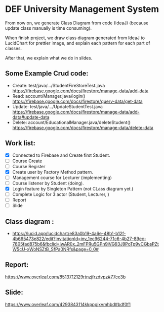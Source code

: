 # DEF University Management System
From now on, we generate Class Diagram from code (IdeaJ) (because update class manually is time consuming).

When finish project, we draw class diagram generated from IdeaJ to LucidChart for prettier image, and explain each pattern for each part of classes.

After that, we explain what we do in slides.

## Some Example Crud code:
- Create: test/java/.../StudentFireStoreTest.java
  https://firebase.google.com/docs/firestore/manage-data/add-data
- Read: account/Manager.java/login()
  https://firebase.google.com/docs/firestore/query-data/get-data
- Update: test/java/.../UpdateStudentTest.java
  https://firebase.google.com/docs/firestore/manage-data/add-data#update-data
- Delete: account/EducationalManager.java/deleteStudent()
  https://firebase.google.com/docs/firestore/manage-data/delete-data

## Work list:
- [x] Connected to Firebase and Create first Student.
- [ ] Course Create
- [ ] Course Register
- [x] Create user by Factory Method pattern.
- [ ] Management course for Lecturer (implementing)
- [ ] Course listener by Student (doing).
- [x] Login feature by Singleton Pattern (not CLass diagram yet.)
- [ ] Complete Logic for 3 actor (Student, Lecturer, )
- [ ] Report
- [ ] Slide

## Class diagram : 
- https://lucid.app/lucidchart/e83a0b19-4a6e-48b1-b12f-4b665473e822/edit?invitationId=inv_1ec96244-71c6-4b27-89ec-7805fad875b6&fbclid=IwAR0x_2mFPRu5GPn9iVG93J9PoTp9vCGbsPZtW5cU-xWoNSZtB_SfPa0NRfs&page=0_0#

## Report: 
https://www.overleaf.com/8513712129rtnzjfrzdvpz#77ce3b

## Slide:
https://www.overleaf.com/4293843114kkppgjxvmhbd#bdf0f1

 

